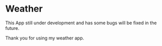 # Weather
This App still under development and has some bugs will be fixed in the future.


Thank you for using my weather app.
